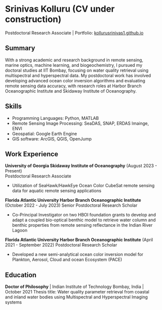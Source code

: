 # Srinivas Kolluru (CV under construction)
Postdoctoral Research Associate | Portfolio: [kollurusrinivas1.github.io](https://kollurusrinivas1.github.io/digital-cv/)

## Summary
With a strong academic and research background in remote sensing, marine optics, machine learning, and biogeochemistry, I pursued my doctoral studies at IIT Bombay, focusing on water quality retrieval using multispectral and hyperspectral data. My postdoctoral work has involved developing advanced ocean color inversion algorithms and evaluating remote sensing data accuracy, with research roles at Harbor Branch Oceanographic Institute and Skidaway Institute of Oceanography.

## Skills
- Programming Languages: Python, MATLAB 
- Remote Sensing Image Processing: SeaDAS, SNAP, ERDAS Imainge, ENVI
- Geospatial: Google Earth Engine
- GIS software: ArcGIS, QGIS, OpenJump

## Work Experience
**University of Georgia Skidaway Institute of Oceanography** (August 2023 - Present)   
Postdoctoral Research Associate
- Utilization of SeaHawk/HawkEye Ocean Color CubeSat remote sensing data for aquatic remote sensing applications

**Florida Atlantic University Harbor Branch Oceanographic Institute** (October 2022 - July 2023)
Senior Postdoctoral Research Scholar
- Co-Principal Investigator on two HBOI foundation grants to develop and adapt a coupled bio-optical benthic model to retrieve water column and benthic properties from remote sensing reflectance in the Indian River Lagoon

**Florida Atlantic University Harbor Branch Oceanographic Institute** (April 2021 - September 2022)
Postdoctoral Research Scholar
- Developed a new semi-analytical ocean color inversion model for Plankton, Aerosol, Cloud and ocean Ecosystem (PACE)

## Education
**Doctor of Philosophy** | Indian Institute of Technology Bombay, India | October 2021
Thesis title: Water quality parameter retrieval from coastal and inland water bodies using Multispectral and Hyperspectral Imaging systems 


